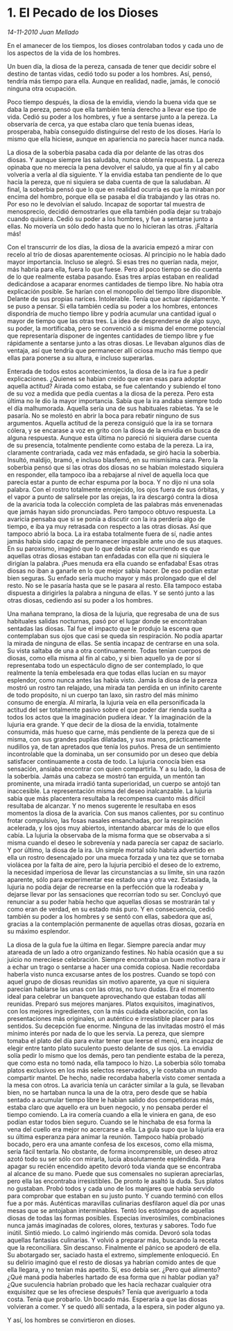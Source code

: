# 1. El Pecado de los Dioses

_14-11-2010_ _Juan Mellado_

En el amanecer de los tiempos, los dioses controlaban todos y cada uno de los aspectos de la vida de los hombres.

Un buen día, la diosa de la pereza, cansada de tener que decidir sobre el destino de tantas vidas, cedió todo su poder a los hombres. Así, pensó, tendría más tiempo para ella. Aunque en realidad, nadie, jamás, le conoció ninguna otra ocupación.

Poco tiempo después, la diosa de la envidia, viendo la buena vida que se daba la pereza, pensó que ella también tenía derecho a llevar ese tipo de vida. Cedió su poder a los hombres, y fue a sentarse junto a la pereza. La observaría de cerca, ya que estaba claro que tenía buenas ideas, prosperaba, había conseguido distinguirse del resto de los dioses. Haría lo mismo que ella hiciese, aunque en apariencia no parecía hacer nunca nada.

La diosa de la soberbia pasaba cada día por delante de las otras dos diosas. Y aunque siempre las saludaba, nunca obtenía respuesta. La pereza opinaba que no merecía la pena devolver el saludo, ya que al fin y al cabo volvería a verla al día siguiente. Y la envidia estaba tan pendiente de lo que hacía la pereza, que ni siquiera se daba cuenta de que la saludaban. Al final, la soberbia pensó que lo que en realidad ocurría es que la miraban por encima del hombro, porque ella se pasaba el día trabajando y las otras no. Por eso no le devolvían el saludo. Incapaz de soportar tal muestra de menosprecio, decidió demostrarles que ella también podía dejar su trabajo cuando quisiera. Cedió su poder a los hombres, y fue a sentarse junto a ellas. No movería un sólo dedo hasta que no lo hicieran las otras. ¡Faltaría más!

Con el transcurrir de los días, la diosa de la avaricia empezó a mirar con recelo al trío de diosas aparentemente ociosas. Al principio no le había dado mayor importancia. Incluso se alegró. Si esas tres no querían nada, mejor, más habría para ella, fuera lo que fuese. Pero al poco tiempo se dio cuenta de lo que realmente estaba pasando. Esas tres arpías estaban en realidad dedicándose a acaparar enormes cantidades de tiempo libre. No había otra explicación posible. Se harían con el monopolio del tiempo libre disponible. Delante de sus propias narices. Intolerable. Tenía que actuar rápidamente. Y se puso a pensar. Si ella también cedía su poder a los hombres, entonces dispondría de mucho tiempo libre y podría acumular una cantidad igual o mayor de tiempo que las otras tres. La idea de desprenderse de algo suyo, su poder, la mortificaba, pero se convenció a si misma del enorme potencial que representaría disponer de ingentes cantidades de tiempo libre y fue rápidamente a sentarse junto a las otras diosas. Le llevaban algunos días de ventaja, así que tendría que permanecer allí ociosa mucho más tiempo que ellas para ponerse a su altura, e incluso superarlas.

Enterada de todos estos acontecimientos, la diosa de la ira fue a pedir explicaciones. ¿Quienes se habían creído que eran esas para adoptar aquella actitud? Airada como estaba, se fue calentando y subiendo el tono de su voz a medida que pedía cuentas a la diosa de la pereza. Pero esta última no le dio la mayor importancia. Sabía que la ira andaba siempre todo el día malhumorada. Aquella sería una de sus habituales rabietas. Ya se le pasaría. No se molestó en abrir la boca para rebatir ninguno de sus argumentos. Aquella actitud de la pereza consiguió que la ira se tornara cólera, y se encarase a voz en grito con la diosa de la envidia en busca de alguna respuesta. Aunque esta última no pareció ni siquiera darse cuenta de su presencia, totalmente pendiente como estaba de la pereza. La ira, claramente contrariada, cada vez más enfadada, se giró hacia la soberbia. Insultó, maldijo, bramó, e incluso blasfemó, en su mismísima cara. Pero la soberbia pensó que si las otras dos diosas no se habían molestado siquiera en responder, ella tampoco iba a rebajarse al nivel de aquella loca que parecía estar a punto de echar espuma por la boca. Y no dijo ni una sola palabra. Con el rostro totalmente enrojecido, los ojos fuera de sus órbitas, y el vapor a punto de salírsele por las orejas, la ira descargó contra la diosa de la avaricia toda la colección completa de las palabras más envenenadas que jamás hayan sido pronunciadas. Pero tampoco obtuvo respuesta. La avaricia pensaba que si se ponía a discutir con la ira perdería algo de tiempo, e iba ya muy retrasada con respecto a las otras diosas. Así que tampoco abrió la boca. La ira estaba totalmente fuera de sí, nadie antes jamás había sido capaz de permanecer impasible ante uno de sus ataques. En su paroxismo, imaginó que lo que debía estar ocurriendo es que aquellas otras diosas estaban tan enfadadas con ella que ni siquiera le dirigían la palabra. ¡Pues menuda era ella cuando se enfadaba! Esas otras diosas no iban a ganarle en lo que mejor sabía hacer. De eso podían estar bien seguras. Su enfado sería mucho mayor y más prolongado que el del resto. No se le pasaría hasta que se le pasara al resto. Ella tampoco estaba dispuesta a dirigirles la palabra a ninguna de ellas. Y se sentó junto a las otras diosas, cediendo así su poder a los hombres.

Una mañana temprano, la diosa de la lujuria, que regresaba de una de sus habituales salidas nocturnas, pasó por el lugar donde se encontraban sentadas las diosas. Tal fue el impacto que le produjo la escena que contemplaban sus ojos que casi se queda sin respiración. No podía apartar la mirada de ninguna de ellas. Se sentía incapaz de centrarse en una sola. Su vista saltaba de una a otra continuamente. Todas tenían cuerpos de diosas, como ella misma al fin al cabo, y si bien aquello ya de por sí representaba todo un espectáculo digno de ser contemplado, lo que realmente la tenía embelesada era que todas ellas lucían en su mayor esplendor, como nunca antes las había visto. Jamás la diosa de la pereza mostró un rostro tan relajado, una mirada tan perdida en un infinito carente de todo propósito, ni un cuerpo tan laxo, sin rastro del más mínimo consumo de energía. Al mirarla, la lujuria veía en ella personificada la actitud del ser totalmente pasivo sobre el que poder dar rienda suelta a todos los actos que la imaginación pudiera idear. Y la imaginación de la lujuria era grande. Y que decir de la diosa de la envidia, totalmente consumida, más hueso que carne, más pendiente de la pereza que de si misma, con sus grandes pupilas dilatadas, y sus manos, prácticamente nudillos ya, de tan apretados que tenía los puños. Presa de un sentimiento incontrolable que la dominaba, un ser consumido por un deseo que debía satisfacer continuamente a costa de todo. La lujuria conocía bien esa sensación, ansiaba encontrar con quien compartirla. Y a su lado, la diosa de la soberbia. Jamás una cabeza se mostró tan erguida, un mentón tan prominente, una mirada irradió tanta superioridad, un cuerpo se antojó tan inaccesible. La representación misma del deseo inalcanzable. La lujuria sabía que más placentera resultaba la recompensa cuanto más difícil resultaba de alcanzar. Y no menos sugerente le resultaba en esos momentos la diosa de la avaricia. Con sus manos calientes, por su continuo frotar compulsivo, las fosas nasales ensanchadas, por la respiración acelerada, y los ojos muy abiertos, intentando abarcar más de lo que ellos cabía. La lujuria la observaba de la misma forma que se observaba a si misma cuando el deseo le sobrevenía y nada parecía ser capaz de saciarlo. Y por último, la diosa de la ira. Un simple mortal sólo habría advertido en ella un rostro desencajado por una mueca forzada y una tez que se tornaba violácea por la falta de aire, pero la lujuria percibió el deseo de lo extremo, la necesidad imperiosa de llevar las circunstancias a su límite, sin una razón aparente, sólo para experimentar ese estado una y otra vez. Extasiada, la lujuria no podía dejar de recrearse en la perfección que la rodeaba y dejarse llevar por las sensaciones que recorrían todo su ser. Concluyó que renunciar a su poder había hecho que aquellas diosas se mostrarán tal y como eran de verdad, en su estado más puro. Y en consecuencia, cedió también su poder a los hombres y se sentó con ellas, sabedora que así, gracias a la contemplación permanente de aquellas otras diosas, gozaría en su máximo esplendor.

La diosa de la gula fue la última en llegar. Siempre parecía andar muy atareada de un lado a otro organizando festines. No había ocasión que a su juicio no mereciese celebración. Siempre encontraba un buen motivo para ir a echar un trago o sentarse a hacer una comida copiosa. Nadie recordaba haberla visto nunca excusarse antes de los postres. Cuando se topó con aquel grupo de diosas reunidas sin motivo aparente, ya que ni siquiera parecían hablarse las unas con las otras, no tuvo dudas. Era el momento ideal para celebrar un banquete aprovechando que estaban todas allí reunidas. Preparó sus mejores manjares. Platos exquisitos, imaginativos, con los mejores ingredientes, con la más cuidada elaboración, con las presentaciones más originales, un auténtico e irresistible placer para los sentidos. Su decepción fue enorme. Ninguna de las invitadas mostró el más mínimo interés por nada de lo que les servía. La pereza, que siempre tomaba el plato del día para evitar tener que leerse el menú, era incapaz de elegir entre tanto plato suculento puesto delante de sus ojos. La envidia solía pedir lo mismo que los demás, pero tan pendiente estaba de la pereza, que como esta no tomó nada, ella tampoco lo hizo. La soberbia sólo tomaba platos exclusivos en los más selectos reservados, y le costaba un mundo compartir mantel. De hecho, nadie recordaba haberla visto comer sentada a la mesa con otros. La avaricia tenía un carácter similar a la gula, se llevaban bien, no se hartaban nunca la una de la otra, pero desde que se había sentado a acumular tiempo libre le habían salido dos competidoras más, estaba claro que aquello era un buen negocio, y no pensaba perder el tiempo comiendo. La ira comería cuando a ella le viniera en gana, de eso podían estar todos bien seguro. Cuando se le hinchaba de esa forma la vena del cuello era mejor no acercarse a ella. La gula supo que la lujuria era su última esperanza para animar la reunión. Tampoco había probado bocado, pero era una amante confesa de los excesos, como ella misma, sería fácil tentarla. No obstante, de forma incomprensible, un deseo atroz azotó todo su ser sólo con mirarla, lucía absolutamente espléndida. Para apagar su recién encendido apetito devoró toda vianda que se encontraba al alcance de su mano. Puede que sus comensales no supieran apreciarlas, pero ella las encontraba irresistibles. De pronto le asaltó la duda. Sus platos no gustaban. Probó todos y cada uno de los manjares que había servido para comprobar que estaban en su justo punto. Y cuando terminó con ellos fue a por más. Auténticas maravillas culinarias desfilaron aquel día por unas mesas que se antojaban interminables. Tentó los estómagos de aquellas diosas de todas las formas posibles. Especias inverosímiles, combinaciones nunca jamás imaginadas de colores, olores, texturas y sabores. Todo fue inútil. Sintió miedo. Lo calmó ingiriendo más comida. Devoró sola todas aquellas fantasías culinarias. Y volvió a preparar más, buscando la receta que la reconciliara. Sin descanso. Finalmente el pánico se apoderó de ella. Su abotargado ser, saciado hasta el extremo, simplemente enloqueció. En su delirio imaginó que el resto de diosas ya habrían comido antes de que ella llegara, y no tenían más apetito. Sí, eso debía ser. ¿Pero qué alimento? ¿Qué maná podía haberles hartado de esa forma que ni hablar podían ya? ¿Que suculencia habrían probado que les hacía rechazar cualquier otra exquisitez que se les ofreciese después? Tenía que averiguarlo a toda costa. Tenía que probarlo. Un bocado más. Esperaría a que las diosas volvieran a comer. Y se quedó allí sentada, a la espera, sin poder alguno ya.

Y así, los hombres se convirtieron en dioses.
